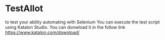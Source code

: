 # TestAllot
to test your ability automating with Selenium
You can execute the test script using Katalon Studio. You can donwload it in the follow link https://www.katalon.com/download/

